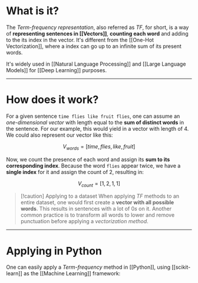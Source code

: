 # What is it?

The *Term-frequency representation*, also referred as *TF*, for short, is a way of **representing sentences in [[Vectors]]**, **counting each word** and adding to the its index in the vector. It's different from the [[One-Hot Vectorization]], where a index can go up to an infinite sum of its present words.

It's widely used in [[Natural Language Processing]] and [[Large Language Models]] for [[Deep Learning]] purposes.
___
# How does it work?

For a given sentence `time flies like fruit flies`, one can assume an *one-dimensional vector* with length equal to the **sum of distinct words** in the sentence. 
For our example, this would yield in a vector with length of $4$. We could also represent our vector like this:

$$
V_{words} = [time, flies, like, fruit]
$$

Now, we count the presence of each word and assign its **sum to its corresponding index**. Because the word `flies` appear twice, we have a **single index** for it and assign the count of $2$, resulting in:

$$
V_{count} = [1,2,1,1]
$$

>[!caution] Applying to a dataset
> When applying *TF* methods to an entire dataset, one would first create a **vector with all possible words**. This results in sentences with a lot of $0s$ on it.
> Another common practice is to transform all words to lower and remove punctuation before applying a *vectorization method*.

___

# Applying in Python

One can easily apply a *Term-frequency* method in [[Python]], using [[scikit-learn]] as the [[Machine Learning]] framework:

```python


```